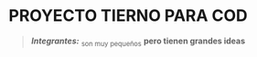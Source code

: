 # PROYECTO TIERNO PARA COD
>_**Integrantes:**_ <sub>son muy pequeños</sub> **pero tienen grandes ideas**